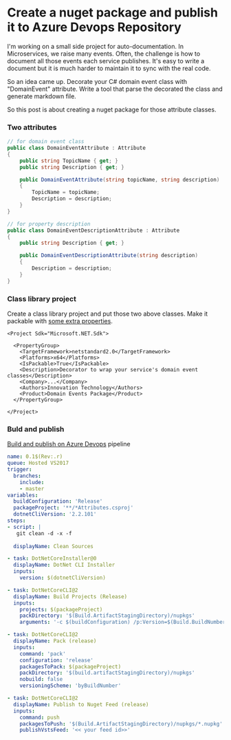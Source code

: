 # Create a nuget package and publish it to Azure Devops Repository

I'm working on a small side project for auto-documentation. In Microservices, we raise many events. Often, the challenge is how to document all those events each service publishes. It's easy to write a document but it is much harder to maintain it to sync with the real code. 

So an idea came up. Decorate your C\# domain event class with "DomainEvent" attribute. Write a tool that parse the decorated the class and generate markdown file. 

So this post is about creating a nuget package for those attribute classes. 

### Two attributes

```csharp
// for domain event class
public class DomainEventAttribute : Attribute
{
    public string TopicName { get; }
    public string Description { get; }

    public DomainEventAttribute(string topicName, string description)
    {
        TopicName = topicName;
        Description = description;
    }
}

// for property description
public class DomainEventDescriptionAttribute : Attribute
{
    public string Description { get; }

    public DomainEventDescriptionAttribute(string description)
    {
        Description = description;
    }
}
```

### Class library project

Create a class library project and put those two above classes. Make it packable with [some extra properties](https://docs.microsoft.com/en-us/nuget/quickstart/create-and-publish-a-package-using-visual-studio?tabs=netcore-cli).

```markup
<Project Sdk="Microsoft.NET.Sdk">

  <PropertyGroup>
    <TargetFramework>netstandard2.0</TargetFramework>
    <Platforms>x64</Platforms>
    <IsPackable>True</IsPackable>
    <Description>Decorator to wrap your service's domain event classes</Description>
    <Company>...</Company>
    <Authors>Innovation Technology</Authors>
    <Product>Domain Events Package</Product>
  </PropertyGroup>

</Project>
```

### Buld and publish

[Build and publish on Azure Devops](https://docs.microsoft.com/en-us/azure/devops/pipelines/artifacts/nuget?toc=%2Fazure%2Fdevops%2Fartifacts%2Ftoc.json&bc=%2Fazure%2Fdevops%2Fartifacts%2Fbreadcrumb%2Ftoc.json&view=azure-devops&tabs=yaml) pipeline

```yaml
name: 0.1$(Rev:.r)
queue: Hosted VS2017
trigger:
  branches:
    include:
    - master
variables:
  buildConfiguration: 'Release'
  packageProject: '**/*Attributes.csproj'
  dotnetCliVersion: '2.2.101'
steps:
- script: |
   git clean -d -x -f
    
  displayName: Clean Sources

- task: DotNetCoreInstaller@0
  displayName: DotNet CLI Installer
  inputs:
    version: $(dotnetCliVersion) 

- task: DotNetCoreCLI@2
  displayName: Build Projects (Release)
  inputs:
    projects: $(packageProject)
    packDirectory: '$(Build.ArtifactStagingDirectory)/nupkgs'
    arguments: '-c $(buildConfiguration) /p:Version=$(Build.BuildNumber) /p:PackageVersion=$(Build.BuildNumber)'

- task: DotNetCoreCLI@2
  displayName: Pack (release)
  inputs:
    command: 'pack'
    configuration: 'release'
    packagesToPack: $(packageProject)
    packDirectory: '$(build.artifactStagingDirectory)/nupkgs'
    nobuild: false
    versioningScheme: 'byBuildNumber'

- task: DotNetCoreCLI@2
  displayName: Publish to Nuget Feed (release)
  inputs:
    command: push
    packagesToPush: '$(Build.ArtifactStagingDirectory)/nupkgs/*.nupkg'
    publishVstsFeed: '<< your feed id>>'
```

